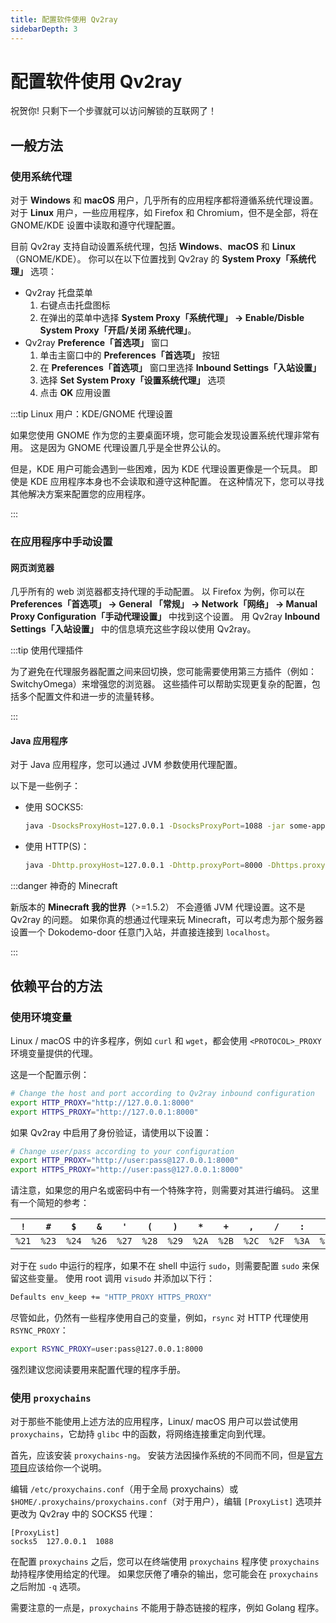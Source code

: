 ```yaml
---
title: 配置软件使用 Qv2ray
sidebarDepth: 3
---
```


# 配置软件使用 Qv2ray

祝贺你! 只剩下一个步骤就可以访问解锁的互联网了！

## 一般方法

### 使用系统代理

对于 **Windows** 和 **macOS** 用户，几乎所有的应用程序都将遵循系统代理设置。 对于 **Linux** 用户，一些应用程序，如 Firefox 和 Chromium，但不是全部，将在 GNOME/KDE 设置中读取和遵守代理配置。

目前 Qv2ray 支持自动设置系统代理，包括 **Windows**、**macOS** 和 **Linux**（GNOME/KDE）。 你可以在以下位置找到 Qv2ray 的 **System Proxy「系统代理」** 选项：

- Qv2ray 托盘菜单
  1. 右键点击托盘图标
  2. 在弹出的菜单中选择 **System Proxy「系统代理」 -> Enable/Disble System Proxy「开启/关闭 系统代理」**。
- Qv2ray **Preference「首选项」** 窗口
  1. 单击主窗口中的 **Preferences「首选项」** 按钮
  2. 在 **Preferences「首选项」** 窗口里选择 **Inbound Settings「入站设置」**
  3. 选择 **Set System Proxy「设置系统代理」** 选项
  4. 点击 **OK** 应用设置

:::tip Linux 用户：KDE/GNOME 代理设置

如果您使用 GNOME 作为您的主要桌面环境，您可能会发现设置系统代理非常有用。 这是因为 GNOME 代理设置几乎是全世界公认的。

但是，KDE 用户可能会遇到一些困难，因为 KDE 代理设置更像是一个玩具。 即使是 KDE 应用程序本身也不会读取和遵守这种配置。 在这种情况下，您可以寻找其他解决方案来配置您的应用程序。

:::

### 在应用程序中手动设置

#### 网页浏览器

几乎所有的 web 浏览器都支持代理的手动配置。 以 Firefox 为例，你可以在 **Preferences「首选项」 -> General 「常规」 -> Network「网络」 -> Manual Proxy Configuration「手动代理设置」** 中找到这个设置。 用 Qv2ray **Inbound Settings「入站设置」** 中的信息填充这些字段以使用 Qv2ray。

:::tip 使用代理插件

为了避免在代理服务器配置之间来回切换，您可能需要使用第三方插件（例如：SwitchyOmega）来增强您的浏览器。 这些插件可以帮助实现更复杂的配置，包括多个配置文件和进一步的流量转移。

:::

#### Java 应用程序

对于 Java 应用程序，您可以通过 JVM 参数使用代理配置。

以下是一些例子：

- 使用 SOCKS5:
  ```bash
  java -DsocksProxyHost=127.0.0.1 -DsocksProxyPort=1088 -jar some-application.jar
  ```
- 使用 HTTP(S)：
  ```bash
  java -Dhttp.proxyHost=127.0.0.1 -Dhttp.proxyPort=8000 -Dhttps.proxyHost=127.0.0.1 -Dhttps.proxyPort=8000 -jar some-application.jar
  ```

:::danger 神奇的 Minecraft

新版本的 **Minecraft 我的世界**（>=1.5.2） 不会遵循 JVM 代理设置。这不是 Qv2ray 的问题。 如果你真的想通过代理来玩 Minecraft，可以考虑为那个服务器设置一个 Dokodemo-door 任意门入站，并直接连接到 `localhost`。

:::

## 依赖平台的方法

### 使用环境变量

Linux / macOS 中的许多程序，例如 `curl` 和 `wget`，都会使用 `<PROTOCOL>_PROXY` 环境变量提供的代理。

这是一个配置示例：

```bash
# Change the host and port according to Qv2ray inbound configuration
export HTTP_PROXY="http://127.0.0.1:8000"
export HTTPS_PROXY="http://127.0.0.1:8000"
```

如果 Qv2ray 中启用了身份验证，请使用以下设置：

```bash
# Change user/pass according to your configuration
export HTTP_PROXY="http://user:pass@127.0.0.1:8000"
export HTTPS_PROXY="http://user:pass@127.0.0.1:8000"
```

请注意，如果您的用户名或密码中有一个特殊字符，则需要对其进行编码。 这里有一个简短的参考：

| `!`   | `#`   | `$`   | `&`   | `'`   | `(`   | `)`   | `*`   | `+`   | `,`   | `/`   | `:`   | `;`   | `=`   | `?`   | `@`   | `[`   | `]`   |
| ----- | ----- | ----- | ----- | ----- | ----- | ----- | ----- | ----- | ----- | ----- | ----- | ----- | ----- | ----- | ----- | ----- | ----- |
| `%21` | `%23` | `%24` | `%26` | `%27` | `%28` | `%29` | `%2A` | `%2B` | `%2C` | `%2F` | `%3A` | `%3B` | `%3D` | `%3F` | `%40` | `%5B` | `%5D` |

对于在 `sudo` 中运行的程序，如果不在 shell 中运行 `sudo`，则需要配置 `sudo` 来保留这些变量。 使用 root 调用 `visudo` 并添加以下行：

```bash
Defaults env_keep += "HTTP_PROXY HTTPS_PROXY"
```

尽管如此，仍然有一些程序使用自己的变量，例如，`rsync` 对 HTTP 代理使用 `RSYNC_PROXY`：

```bash
export RSYNC_PROXY=user:pass@127.0.0.1:8000
```

强烈建议您阅读要用来配置代理的程序手册。

### 使用 `proxychains`

对于那些不能使用上述方法的应用程序，Linux/ macOS 用户可以尝试使用 `proxychains`，它劫持 `glibc` 中的函数，将网络连接重定向到代理。

首先，应该安装 `proxychains-ng`。 安装方法因操作系统的不同而不同，但是[官方项目](https://github.com/rofl0r/proxychains-ng)应该给你一个说明。

编辑 `/etc/proxychains.conf`（用于全局 proxychains）或 `$HOME/.proxychains/proxychains.conf`（对于用户），编辑 `[ProxyList]` 选项并更改为 Qv2ray 中的 SOCKS5 代理：

```
[ProxyList]
socks5  127.0.0.1  1088
```

在配置 `proxychains` 之后，您可以在终端使用 `proxychains` 程序使 `proxychains` 劫持程序使用给定的代理。 如果您厌倦了嘈杂的输出，您可能会在 `proxychains` 之后附加 `-q` 选项。

需要注意的一点是，`proxychains` 不能用于静态链接的程序，例如 Golang 程序。
